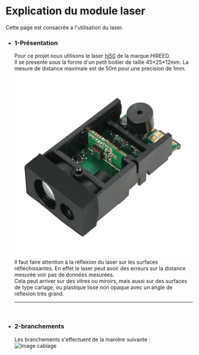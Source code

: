 <h1> Explication du module laser </h1>
Cette page est consacrée a l'utilisation du laser.  
<ul>
<li><h3>1-Présentation</h3>
   Pour ce projet nous utilisons le laser <a href="https://fr.aliexpress.com/item/50m-164ft-Laser-Distance-Measuring-Sensor-Range-Finder-Module-Low-cost-Diastimeter-Single-Continuous-Measurement/32792768667.html?spm=a2g0w.10010108.1000013.1.51f42bb0M1R4Ws&traffic_analysisId=recommend_2088_1_90158_iswistore&scm=1007.13339.90158.0&pvid=f9d4958f-2d6c-4487-9ee1-a3cd3a2b37b9&tpp=1">hi50</a> de la marque HIREED.<br/>
Il se presente sous la forme d'un petit boitier de taille 45*25*12mm. La mesure de distance maximale est de 50m pour une precision de 1mm.<br/>
<img src="/documentation/Images/laser.jpg" alt="photo_lazer" height="500"/><br/>
   Il faut faire attention à la réflexion du laser sur les surfaces réfléchissantes. En effet le laser peut avoir des erreurs sur la distance mesurée voir pas de données mesurées.<br/>
   Cela peut arriver sur des vitres ou miroirs, mais aussi sur des surfaces de type carlage, ou plastique lisse non opaque avec un angle de réflexion très grand.

</li>
<hr/>
<br/>
<li><h3>2-branchements</h3>
   Les branchements s'effectuent de la manière suivante :
<img src="/Slam_Arduino_Bot/documentation/Images/cablage_laser.jpg" alt="Image cablage" height="500"/>



